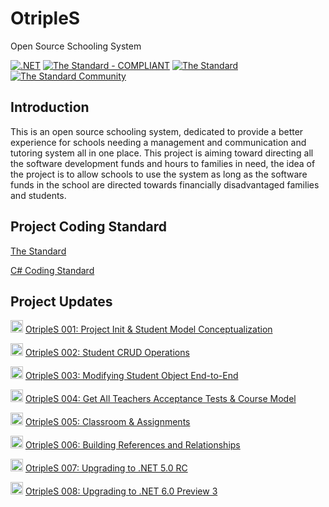 # OtripleS
Open Source Schooling System

[![.NET](https://github.com/hassanhabib/OtripleS/actions/workflows/dotnet.yml/badge.svg)](https://github.com/hassanhabib/OtripleS/actions/workflows/dotnet.yml)
[![The Standard - COMPLIANT](https://img.shields.io/badge/The_Standard-COMPLIANT-2ea44f?style=default)](https://github.com/hassanhabib/The-Standard)
[![The Standard](https://img.shields.io/github/v/release/hassanhabib/The-Standard?filter=2.0.1&style=default&label=Standard%20Version&color=2ea44f)](https://github.com/hassanhabib/The-Standard/tree/2.0.1)
[![The Standard Community](https://img.shields.io/discord/934130100008538142?style=default&color=%237289da&label=The%20Standard%20Community&logo=Discord)](https://discord.gg/vdPZ7hS52X)

## Introduction
This is an open source schooling system, dedicated to provide a better experience for schools needing a management and communication and tutoring system all in one place.
This project is aiming toward directing all the software development funds and hours to families in need, the idea of the project is to allow schools to use the system as long as the software funds in the school are directed towards financially disadvantaged families and students.


## Project Coding Standard
[The Standard](https://github.com/hassanhabib/The-Standard)

[C# Coding Standard](https://github.com/hassanhabib/CSharpCodingStandard)

## Project Updates
<img width=20 src="https://www.searchmarketingaustralia.com.au/wp-content/uploads/2017/10/original_images_YouTube.png" /> [OtripleS 001: Project Init & Student Model Conceptualization](https://www.youtube.com/watch?v=aq28Bw9vzgU)

<img width=20 src="https://www.searchmarketingaustralia.com.au/wp-content/uploads/2017/10/original_images_YouTube.png" /> [OtripleS 002: Student CRUD Operations](https://www.youtube.com/watch?v=pIlV8lms__I)

<img width=20 src="https://www.searchmarketingaustralia.com.au/wp-content/uploads/2017/10/original_images_YouTube.png" /> [OtripleS 003: Modifying Student Object End-to-End](https://www.youtube.com/watch?v=FLsHIDe3cNs)

<img width=20 src="https://www.searchmarketingaustralia.com.au/wp-content/uploads/2017/10/original_images_YouTube.png" /> [OtripleS 004: Get All Teachers Acceptance Tests & Course Model](https://www.youtube.com/watch?v=HS_dippx-To)

<img width=20 src="https://www.searchmarketingaustralia.com.au/wp-content/uploads/2017/10/original_images_YouTube.png" /> [OtripleS 005: Classroom & Assignments](https://www.youtube.com/watch?v=un3d3N8TPiw)

<img width=20 src="https://www.searchmarketingaustralia.com.au/wp-content/uploads/2017/10/original_images_YouTube.png" /> [OtripleS 006: Building References and Relationships](https://www.youtube.com/watch?v=XoDwJ-dvhI0)

<img width=20 src="https://www.searchmarketingaustralia.com.au/wp-content/uploads/2017/10/original_images_YouTube.png" /> [OtripleS 007: Upgrading to .NET 5.0 RC](https://www.youtube.com/watch?v=ufjtuAel538)

<img width=20 src="https://www.searchmarketingaustralia.com.au/wp-content/uploads/2017/10/original_images_YouTube.png" /> [OtripleS 008: Upgrading to .NET 6.0 Preview 3](https://www.youtube.com/watch?v=juyZCgF9g2E)